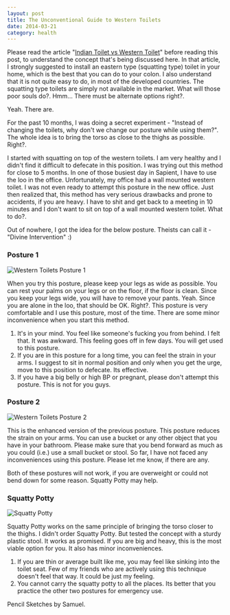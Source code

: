 ```yaml
---
layout: post
title: The Unconventional Guide to Western Toilets
date: 2014-03-21
category: health
---
```


Please read the article "[Indian Toilet vs Western Toilet]({{site.url}}/indian-toilet-vs-western-toilet/)" before reading this post, to understand the concept that's being discussed here. In that article, I strongly suggested to install an eastern type (squatting type) toilet in your home, which is the best that you can do to your colon. I also understand that it is not quite easy to do, in most of the developed countries. The squatting type toilets are simply not available in the market. What will those poor souls do?. Hmm... There must be alternate options right?.

Yeah. There are.

For the past 10 months, I was doing a secret experiment - "Instead of changing the toilets, why don't we change our posture while using them?". The whole idea is to bring the torso as close to the thighs as possible. Right?.

I started with squatting on top of the western toilets. I am very healthy and I didn't find it difficult to defecate in this position. I was trying out this method for close to 5 months. In one of those busiest day in Sapient, I have to use the loo in the office. Unfortunately, my office had a wall mounted western toilet. I was not even ready to attempt this posture in the new office. Just then realized that, this method has very serious drawbacks and prone to accidents, if you are heavy. I have to shit and get back to a meeting in 10 minutes and I don't want to sit on top of a wall mounted western toilet. What to do?.

Out of nowhere, I got the idea for the below posture. Theists can call it - "Divine Intervention" :)  

### Posture 1

![Western Toilets Posture 1]({{site.img-path}}/using-western-toilets-posture-1.jpg)  

When you try this posture, please keep your legs as wide as possible. You can rest your palms on your legs or on the floor, if the floor is clean. Since you keep your legs wide, you will have to remove your pants. Yeah. Since you are alone in the loo, that should be OK. Right?. This posture is very comfortable and I use this posture, most of the time. There are some minor inconvenience when you start this method.

1. It's in your mind. You feel like someone's fucking you from behind. I felt that. It was awkward. This feeling goes off in few days. You will get used to this posture.
2. If you are in this posture for a long time, you can feel the strain in your arms. I suggest to sit in normal position and only when you get the urge, move to this position to defecate. Its effective.
3. If you have a big belly or high BP or pregnant, please don't attempt this posture. This is not for you guys. 

### Posture 2

![Western Toilets Posture 2]({{site.img-path}}/using-western-toilets-posture-2.jpg)  

This is the enhanced version of the previous posture. This posture reduces the strain on your arms. You can use a bucket or any other object that you have in your bathroom. Please make sure that you bend forward as much as you could (i.e.) use a small bucket or stool. So far, I have not faced any inconveniences using this posture. Please let me know, if there are any.  

Both of these postures will not work, if you are overweight or could not bend down for some reason. Squatty Potty may help.

### Squatty Potty

![Squatty Potty]({{site.img-path}}/squatty-potty.jpg)  

Squatty Potty works on the same principle of bringing the torso closer to the thighs. I didn't order Squatty Potty. But tested the concept with a sturdy plastic stool. It works as promised. If you are big and heavy, this is the most viable option for you. It also has minor inconveniences. 

1. If you are thin or average built like me, you may feel like sinking into the toilet seat. Few of my friends who are actively using this technique doesn't feel that way. It could be just my feeling.
2. You cannot carry the squatty potty to all the places. Its better that you practice the other two postures for emergency use.

Pencil Sketches by Samuel.  
